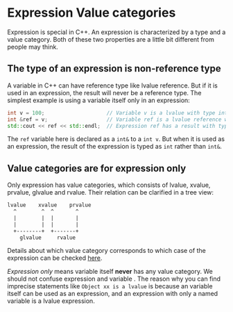 # Expression Value categories

Expression is special in C++. An expression is characterized by a type and a
value category. Both of these two properties are a little bit different from
people may think.

## The type of an expression is non-reference type

A variable in C++ can have reference type like lvalue reference. But if it is
used in an expression, the result will never be a reference type. The simplest
example is using a variable itself only in an expression:

```c++
int v = 100;                    // Variable v is a lvalue with type int
int &ref = v;                   // Variable ref is a lvalue reference with type int&
std::cout << ref << std::endl;  // Expression ref has a result with type int
```

The `ref` variable here is declared as a `int&` to a `int v`. But when it is
used as an expression, the result of the expression is typed as `int` rather
than `int&`.

## Value categories are for expression only

Only expression has value categories, which consists of lvalue, xvalue, prvalue,
glvalue and rvalue. Their relation can be clarified in a tree view:

```txt
lvalue    xvalue    prvalue
  ^        ^  ^       ^
  |        |  |       |
  |        |  |       |
  +--------+  +-------+
    glvalue     rvalue
```

Details about which value category corresponds to which case of the expression
can be checked [here](https://en.cppreference.com/w/cpp/language/value_category).

*Expression only* means variable itself **never** has any value category. We
should not confuse expression and variable . The reason why you can find
imprecise statements like `Object xx is a lvalue` is because an variable
itself can be used as an expression, and an expression with only a named
variable is a lvalue expression.
